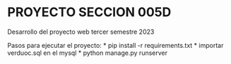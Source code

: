 # PROYECTO SECCION 005D
<p>Desarrollo del proyecto web tercer semestre 2023</p>
Pasos para ejecutar el proyecto:
* pip install -r requirements.txt
* importar verduoc.sql en el mysql
* python manage.py runserver